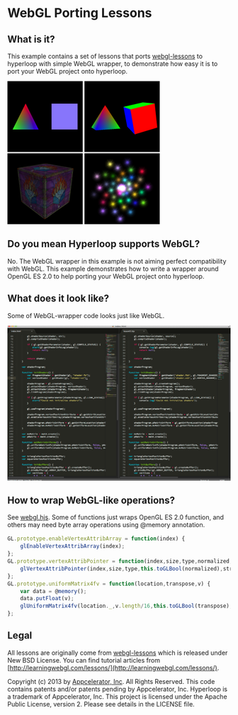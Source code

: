 # WebGL Porting Lessons

## What is it?

This example contains a set of lessons that ports [webgl-lessons](http://learningwebgl.com/blog/?page_id=1217) to hyperloop with simple WebGL wrapper, to demonstrate how easy it is to port your WebGL project onto hyperloop.
 
![](./thumb02.png)
![](./thumb04.png)
![](./thumb08.png)
![](./thumb09.png)

## Do you mean Hyperloop supports WebGL?

No. The WebGL wrapper in this example is not aiming perfect compatibility with WebGL. This example demonstrates how to write a wrapper around OpenGL ES 2.0 to help porting your WebGL project onto hyperloop.

## What does it look like?

Some of WebGL-wrapper code looks just like WebGL.

![](./comparison.png)

## How to wrap WebGL-like operations?

See [webgl.hjs](./lesson01/webgl.hjs). Some of functions just wraps OpenGL ES 2.0 function, and others may need byte array operations using @memory annotation.

```javascript
GL.prototype.enableVertexAttribArray = function(index) {
    glEnableVertexAttribArray(index);
};
GL.prototype.vertexAttribPointer = function(index,size,type,normalized,stride,data) {
    glVertexAttribPointer(index,size,type,this.toGLBool(normalized),stride,data);
};
GL.prototype.uniformMatrix4fv = function(location,transpose,v) {
    var data = @memory();
    data.putFloat(v);
    glUniformMatrix4fv(location._,v.length/16,this.toGLBool(transpose),data);
};
```

## Legal

All lessons are originally come from [webgl-lessons](https://github.com/tparisi/webgl-lessons) which is released under New BSD License. You can find tutorial articles from [http://learningwebgl.com/lessons/](http://learningwebgl.com/lessons/).

Copyright (c) 2013 by [Appcelerator, Inc](http://www.appcelerator.com). All Rights Reserved.
This code contains patents and/or patents pending by Appcelerator, Inc.
Hyperloop is a trademark of Appcelerator, Inc.
This project is licensed under the Apache Public License, version 2.  Please see details in the LICENSE file.

